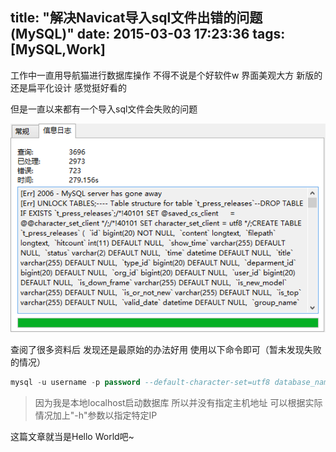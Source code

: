 title: "解决Navicat导入sql文件出错的问题(MySQL)"
date: 2015-03-03 17:23:36
tags: [MySQL,Work]
---

工作中一直用导航猫进行数据库操作 不得不说是个好软件w 界面美观大方 新版的还是扁平化设计 感觉挺好看的

但是一直以来都有一个导入sql文件会失败的问题

![Navicat](/images/mysql_error.png)

查阅了很多资料后 发现还是最原始的办法好用 使用以下命令即可（暂未发现失败的情况）

``` sql
mysql -u username -p password --default-character-set=utf8 database_name < "path/to/file.sql"
```
>因为我是本地localhost启动数据库 所以并没有指定主机地址
>可以根据实际情况加上"-h"参数以指定特定IP

这篇文章就当是Hello World吧~